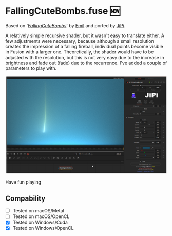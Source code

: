 # FallingCuteBombs.fuse :new:

Based on '_[FallingCuteBombs](https://www.shadertoy.com/view/ldy3Rw)_' by [Emil](https://www.shadertoy.com/user/Emil) and ported by [JiPi](../Profiles/JiPi.md).

A relatively simple recursive shader, but it wasn't easy to translate either. A few adjustments were necessary, because although a small resolution creates the impression of a falling fireball, individual points become visible in Fusion with a larger one. Theoretically, the shader would have to be adjusted with the resolution, but this is not very easy due to the increase in brightness and fade out (fade) due to the recurrence.
I've added a couple of parameters to play with.

[![FallingCuteBombs](FallingCuteBombs.png)](FallingCuteBombs.fuse)



Have fun playing

## Compability
- [ ] Tested on macOS/Metal
- [ ] Tested on macOS/OpenCL
- [x] Tested on Windows/Cuda
- [x] Tested on Windows/OpenCL
